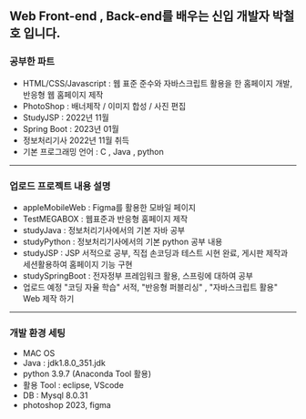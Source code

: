 ## Web Front-end , Back-end를 배우는 신입 개발자 박철호 입니다.
### 공부한 파트
- HTML/CSS/Javascript : 웹 표준 준수와 자바스크립트 활용을 한 홈페이지 개발, 반응형 웹 홈페이지 제작
- PhotoShop : 배너제작 / 이미지 합성 / 사진 편집 
- StudyJSP : 2022년 11월 
- Spring Boot : 2023년 01월 
- 정보처리기사 2022년 11월 취득 
- 기본 프로그래밍 언어 : C , Java , python 
---
### 업로드 프로젝트 내용 설명
- appleMobileWeb : Figma를 활용한 모바일 페이지
- TestMEGABOX : 웹표준과 반응형 홈페이지 제작
- studyJava : 정보처리기사에서의 기본 자바 공부
- studyPython : 정보처리기사에서의 기본 python 공부 내용
- studyJSP : JSP 서적으로 공부, 직접 손코딩과 테스트 시현 완료, 게시판 제작과 세션활용하여 홈페이지 기능 구현
- studySpringBoot : 전자정부 프레임워크 활용, 스프링에 대하여 공부
- 업로드 예정 "코딩 자율 학습" 서적, "반응형 퍼블리싱" , "자바스크립트 활용" Web 제작 하기
---
### 개발 환경 세팅
- MAC OS 
- Java : jdk1.8.0_351.jdk
- python 3.9.7 (Anaconda Tool 활용)
- 활용 Tool : eclipse, VScode
- DB : Mysql 8.0.31
- photoshop 2023, figma

